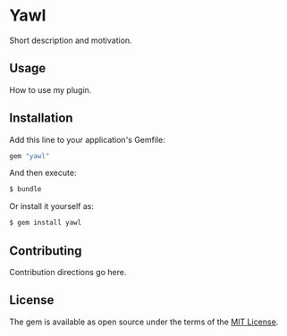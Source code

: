 # Yawl
Short description and motivation.

## Usage
How to use my plugin.

## Installation
Add this line to your application's Gemfile:

```ruby
gem "yawl"
```

And then execute:
```bash
$ bundle
```

Or install it yourself as:
```bash
$ gem install yawl
```

## Contributing
Contribution directions go here.

## License
The gem is available as open source under the terms of the [MIT License](https://opensource.org/licenses/MIT).

